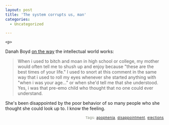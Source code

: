 ```yaml
---
layout: post
title: 'The system corrupts us, man'
categories:
  - Uncategorized

---
```



    <p>
Danah Boyd <a href="http://www.zephoria.org/thoughts/archives/2006/10/14/preelection_cyn.html" title=" on the way">on the way</a> the intellectual world works:<a href="http://www.google.com/reader/view/">
<br /></a>
</p><blockquote class="posterous_medium_quote">
When i used to bitch and moan in high school or college, my mother would often tell me to shush up and enjoy because "these are the best times of your life." I used to snort at this comment in the same way that i used to roll my eyes whenever she started anything with "when i was your age..." or when she'd tell me that she understood. Yes, i was that pre-emo child who thought that no one could ever understand.
</blockquote><p>
She's been disappointed by the poor behavior of so many people who she thought she could look up to.  I know the feeling. 
</p>
<p style="text-align:right;font-size:11px;letter-spacing:.05em;color:#808979;">Tags: <a href="http://www.technorati.com/tag/apophenia" rel="tag">apophenia</a>, <a href="http://www.technorati.com/tag/disappointment" rel="tag">disappointment</a>, <a href="http://www.technorati.com/tag/elections%20" rel="tag">elections </a></p>
  
